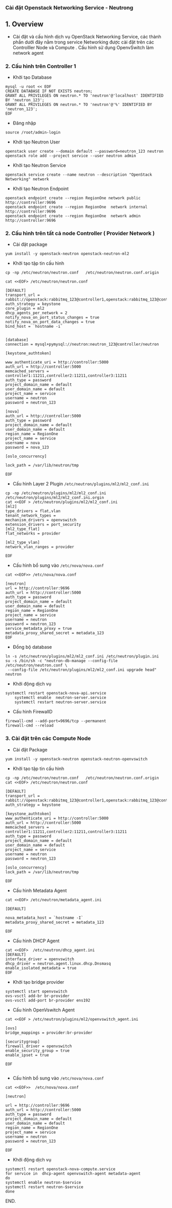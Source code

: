 
### Cài đặt Openstack Networking Service - Neutrong 

## 1. Overview

- Cài đặt và  cấu hình dịch vụ  OpenStack Networking Service, các thành phần dưới đây nằm trong service Networking được cài đặt trên các Controlller Node và Compute . Cấu hình sử dụng OpenvSwitch làm network agent

### 2. Cấu hình trên Controller 1

- Khởi tạo Database
```
mysql -u root << EOF
CREATE DATABASE IF NOT EXISTS neutron;
GRANT ALL PRIVILEGES ON neutron.* TO 'neutron'@'localhost' IDENTIFIED BY 'neutron_123';
GRANT ALL PRIVILEGES ON neutron.* TO 'neutron'@'%' IDENTIFIED BY 'neutron_123';
EOF

```

- Đăng nhập
```
source /root/admin-login
```

- Khởi tạo Neutron User
```
openstack user create --domain default --password=neutron_123 neutron
openstack role add --project service --user neutron admin
```

- Khởi tạo Neutron Service
```
openstack service create --name neutron --description "OpenStack Networking" network

```

- Khởi tạo Neutron Endpoint
```
openstack endpoint create --region RegionOne network public http://controller:9696
openstack endpoint create --region RegionOne  network internal http://controller:9696
openstack endpoint create --region RegionOne  network admin http://controller:9696
```


### 2. Cấu hình trên tất cả node Controller ( Provider Network )

- Cài đặt package
```
yum install -y openstack-neutron openstack-neutron-ml2
```

- Khởi tạo tập tin cấu hình
```
cp -np /etc/neutron/neutron.conf   /etc/neutron/neutron.conf.origin

cat <<EOF> /etc/neutron/neutron.conf 

[DEFAULT]
transport_url = rabbit://openstack:rabbitmq_123@controller1,openstack:rabbitmq_123@controller2,openstack:rabbitmq_123@controller3
auth_strategy = keystone
core_plugin = ml2
dhcp_agents_per_network = 2 
notify_nova_on_port_status_changes = true
notify_nova_on_port_data_changes = true
bind_host = `hostname -i`


[database]
connection = mysql+pymysql://neutron:neutron_123@controller/neutron

[keystone_authtoken]

www_authenticate_uri = http://controller:5000
auth_url = http://controller:5000
memcached_servers = controller1:11211,controller2:11211,controller3:11211
auth_type = password
project_domain_name = default
user_domain_name = default
project_name = service
username = neutron
password = neutron_123

[nova]
auth_url = http://controller:5000
auth_type = password
project_domain_name = default
user_domain_name = default
region_name = RegionOne
project_name = service
username = nova
password = nova_123

[oslo_concurrency]

lock_path = /var/lib/neutron/tmp

EOF
```


- Cấu hình Layer 2 Plugin `/etc/neutron/plugins/ml2/ml2_conf.ini`
```
cp -np /etc/neutron/plugins/ml2/ml2_conf.ini /etc/neutron/plugins/ml2/ml2_conf.ini.orgin
cat <<EOF > /etc/neutron/plugins/ml2/ml2_conf.ini
[ml2]
type_drivers = flat,vlan
tenant_network_types = 
mechanism_drivers = openvswitch
extension_drivers = port_security
[ml2_type_flat]
flat_networks = provider

[ml2_type_vlan]
network_vlan_ranges = provider

EOF
```


- Cấu hình bổ sung vào `/etc/nova/nova.conf`

```
cat <<EOF>> /etc/nova/nova.conf

[neutron]
url = http://controller:9696
auth_url = http://controller:5000
auth_type = password
project_domain_name = default
user_domain_name = default
region_name = RegionOne
project_name = service
username = neutron
password = neutron_123
service_metadata_proxy = true
metadata_proxy_shared_secret = metadata_123
EOF
```



- Đồng bộ database
```
ln -s /etc/neutron/plugins/ml2/ml2_conf.ini /etc/neutron/plugin.ini
su -s /bin/sh -c "neutron-db-manage --config-file /etc/neutron/neutron.conf \
 --config-file /etc/neutron/plugins/ml2/ml2_conf.ini upgrade head" neutron

```

- Khởi động dịch vụ
```
systemctl restart openstack-nova-api.service
    systemctl enable  neutron-server.service 
    systemctl restart neutron-server.service 
```

- Cấu hình FirewallD
```
firewall-cmd --add-port=9696/tcp --permanent 
firewall-cmd --reload 
```


### 3. Cài đặt trên các Compute Node

- Cài đặt Package
```
yum install -y openstack-neutron openstack-neutron-openvswitch
```


- Khởi tạo tập tin cấu hình 
```
cp -np /etc/neutron/neutron.conf   /etc/neutron/neutron.conf.origin
cat <<EOF> /etc/neutron/neutron.conf 

[DEFAULT]
transport_url = rabbit://openstack:rabbitmq_123@controller1,openstack:rabbitmq_123@controller2,openstack:rabbitmq_123@controller3
auth_strategy = keystone

[keystone_authtoken]
www_authenticate_uri = http://controller:5000
auth_url = http://controller:5000
memcached_servers = controller1:11211,controller2:11211,controller3:11211
auth_type = password
project_domain_name = default
user_domain_name = default
project_name = service
username = neutron
password = neutron_123

[oslo_concurrency]
lock_path = /var/lib/neutron/tmp

EOF

```



- Cấu hình Metadata Agent
```
cat <<EOF> /etc/neutron/metadata_agent.ini 

[DEFAULT]

nova_metadata_host = `hostname -I`
metadata_proxy_shared_secret = metadata_123

EOF

```


- Cấu hình DHCP Agent
```
cat <<EOF>  /etc/neutron/dhcp_agent.ini
[DEFAULT]
interface_driver = openvswitch
dhcp_driver = neutron.agent.linux.dhcp.Dnsmasq
enable_isolated_metadata = true
EOF

```

- Khởi tạo bridge provider
```
systemctl start openvswitch
ovs-vsctl add-br br-provider
ovs-vsctl add-port br-provider ens192
```

- Cấu hình OpenVswitch Agent
```
cat <<EOF > /etc/neutron/plugins/ml2/openvswitch_agent.ini

[ovs]
bridge_mappings = provider:br-provider

[securitygroup]
firewall_driver = openvswitch
enable_security_group = true
enable_ipset = true

EOF


```

- Cấu hình bổ sung vào `/etc/nova/nova.conf`
```
cat <<EOF>>  /etc/nova/nova.conf 

[neutron]

url = http://controller:9696
auth_url = http://controller:5000
auth_type = password
project_domain_name = default
user_domain_name = default
region_name = RegionOne
project_name = service
username = neutron
password = neutron_123

EOF
```



- Khởi động dịch vụ

```
systemctl restart openstack-nova-compute.service
for service in 	dhcp-agent openvswitch-agent metadata-agent
do
systemctl enable neutron-$service
systemctl restart neutron-$service
done 
```


END.
